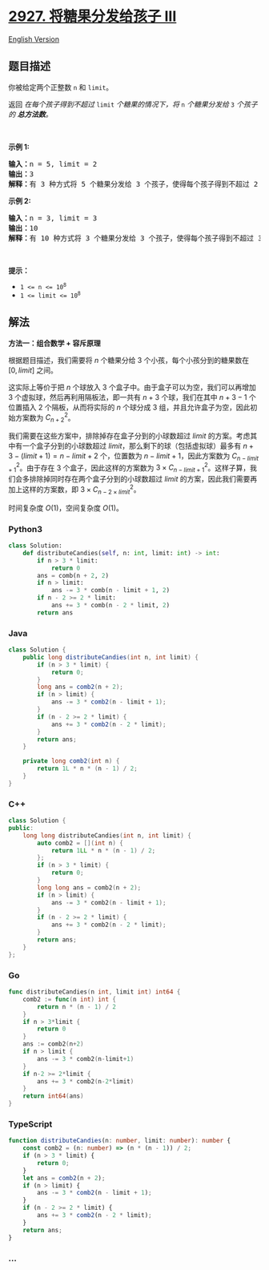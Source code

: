 # [2927. 将糖果分发给孩子 III](https://leetcode.cn/problems/distribute-candies-among-children-iii)

[English Version](/solution/2900-2999/2927.Distribute%20Candies%20Among%20Children%20III/README_EN.md)

## 题目描述

<!-- 这里写题目描述 -->

<p>你被给定两个正整数 <code>n</code> 和 <code>limit</code>。</p>

<p>返回 <em>在每个孩子得到不超过&nbsp;</em><code>limit</code><em> 个糖果的情况下，将</em> <code>n</code> <em>个糖果分发给</em>&nbsp;<code>3</code> <em>个孩子的&nbsp;<strong>总方法数</strong>。</em></p>

<p>&nbsp;</p>

<p><b>示例 1:</b></p>

<pre>
<b>输入：</b>n = 5, limit = 2
<b>输出：</b>3
<b>解释：</b>有 3 种方式将 5 个糖果分发给 3 个孩子，使得每个孩子得到不超过 2 个糖果：(1, 2, 2), (2, 1, 2) 和 (2, 2, 1)。
</pre>

<p><b>示例 2:</b></p>

<pre>
<b>输入：</b>n = 3, limit = 3
<b>输出：</b>10
<b>解释：</b>有 10 种方式将 3 个糖果分发给 3 个孩子，使得每个孩子得到不超过 3 个糖果：(0, 0, 3), (0, 1, 2), (0, 2, 1), (0, 3, 0), (1, 0, 2), (1, 1, 1), (1, 2, 0), (2, 0, 1), (2, 1, 0) 和 (3, 0, 0)。
</pre>

<p>&nbsp;</p>

<p><b>提示：</b></p>

<ul>
	<li><code>1 &lt;= n &lt;= 10<sup>8</sup></code></li>
	<li><code>1 &lt;= limit &lt;= 10<sup>8</sup></code></li>
</ul>

## 解法

<!-- 这里可写通用的实现逻辑 -->

**方法一：组合数学 + 容斥原理**

根据题目描述，我们需要将 $n$ 个糖果分给 $3$ 个小孩，每个小孩分到的糖果数在 $[0, limit]$ 之间。

这实际上等价于把 $n$ 个球放入 $3$ 个盒子中。由于盒子可以为空，我们可以再增加 $3$ 个虚拟球，然后再利用隔板法，即一共有 $n + 3$ 个球，我们在其中 $n + 3 - 1$ 个位置插入 $2$ 个隔板，从而将实际的 $n$ 个球分成 $3$ 组，并且允许盒子为空，因此初始方案数为 $C_{n + 2}^2$。

我们需要在这些方案中，排除掉存在盒子分到的小球数超过 $limit$ 的方案。考虑其中有一个盒子分到的小球数超过 $limit$，那么剩下的球（包括虚拟球）最多有 $n + 3 - (limit + 1) = n - limit + 2$ 个，位置数为 $n - limit + 1$，因此方案数为 $C_{n - limit + 1}^2$。由于存在 $3$ 个盒子，因此这样的方案数为 $3 \times C_{n - limit + 1}^2$。这样子算，我们会多排除掉同时存在两个盒子分到的小球数超过 $limit$ 的方案，因此我们需要再加上这样的方案数，即 $3 \times C_{n - 2 \times limit}^2$。

时间复杂度 $O(1)$，空间复杂度 $O(1)$。

<!-- tabs:start -->

### **Python3**

<!-- 这里可写当前语言的特殊实现逻辑 -->

```python
class Solution:
    def distributeCandies(self, n: int, limit: int) -> int:
        if n > 3 * limit:
            return 0
        ans = comb(n + 2, 2)
        if n > limit:
            ans -= 3 * comb(n - limit + 1, 2)
        if n - 2 >= 2 * limit:
            ans += 3 * comb(n - 2 * limit, 2)
        return ans
```

### **Java**

<!-- 这里可写当前语言的特殊实现逻辑 -->

```java
class Solution {
    public long distributeCandies(int n, int limit) {
        if (n > 3 * limit) {
            return 0;
        }
        long ans = comb2(n + 2);
        if (n > limit) {
            ans -= 3 * comb2(n - limit + 1);
        }
        if (n - 2 >= 2 * limit) {
            ans += 3 * comb2(n - 2 * limit);
        }
        return ans;
    }

    private long comb2(int n) {
        return 1L * n * (n - 1) / 2;
    }
}
```

### **C++**

```cpp
class Solution {
public:
    long long distributeCandies(int n, int limit) {
        auto comb2 = [](int n) {
            return 1LL * n * (n - 1) / 2;
        };
        if (n > 3 * limit) {
            return 0;
        }
        long long ans = comb2(n + 2);
        if (n > limit) {
            ans -= 3 * comb2(n - limit + 1);
        }
        if (n - 2 >= 2 * limit) {
            ans += 3 * comb2(n - 2 * limit);
        }
        return ans;
    }
};
```

### **Go**

```go
func distributeCandies(n int, limit int) int64 {
	comb2 := func(n int) int {
		return n * (n - 1) / 2
	}
	if n > 3*limit {
		return 0
	}
	ans := comb2(n+2)
	if n > limit {
		ans -= 3 * comb2(n-limit+1)
	}
	if n-2 >= 2*limit {
		ans += 3 * comb2(n-2*limit)
	}
	return int64(ans)
}
```

### **TypeScript**

```ts
function distributeCandies(n: number, limit: number): number {
    const comb2 = (n: number) => (n * (n - 1)) / 2;
    if (n > 3 * limit) {
        return 0;
    }
    let ans = comb2(n + 2);
    if (n > limit) {
        ans -= 3 * comb2(n - limit + 1);
    }
    if (n - 2 >= 2 * limit) {
        ans += 3 * comb2(n - 2 * limit);
    }
    return ans;
}
```

### **...**

```

```

<!-- tabs:end -->
